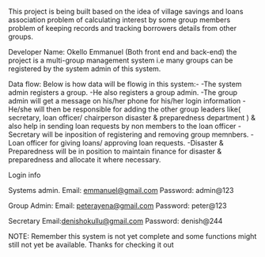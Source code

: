 This project is being built based on the idea of village savings and loans association problem of calculating interest by some group members
problem of keeping records and tracking borrowers details from other groups.

Developer Name: Okello Emmanuel (Both front end and back-end)
the project is a multi-group management system i.e many groups can be registered by the system admin of this system.

Data flow:
Below is how data will be flowig in this system:-
   -The system admin registers a group.
   -He also registers a group admin.
   -The group admin will get a message on his/her phone for his/her login information
   -He/she will then be responsible for adding the other group leaders like( secretary, loan officer/ chairperson disaster & preparedness department ) & also help in sending loan requests by non members to the loan officer
   -Secretary will be inposition of registering and removing group memnbers.
   -Loan officer for giving loans/ approving loan requests.
   -Disaster & Preparedness will be in position to maintain finance for disaster & preparedness and allocate it where necessary.

Login info

Systems admin.
Email: emmanuel@gmail.com
Password: admin@123

Group Admin:
Email: peterayena@gmail.com
Password: peter@123

Secretary
Email:denishokullu@gmail.com
Password: denish@244

NOTE: Remember this system is not yet complete and some functions might still not yet be available. 
Thanks for checking it out
 
